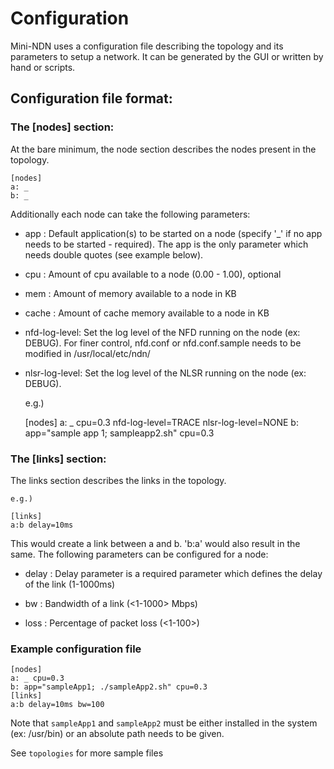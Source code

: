 Configuration
=============

Mini-NDN uses a configuration file describing the topology and its parameters to setup a network.
It can be generated by the GUI or written by hand or scripts.

## Configuration file format:

### The [nodes] section:

At the bare minimum, the node section describes the nodes present in the topology.

    [nodes]
    a: _
    b: _

Additionally each node can take the following parameters:

* app   : Default application(s) to be started on a node (specify '_' if no app needs to be started - required).
The app is the only parameter which needs double quotes (see example below).

* cpu   : Amount of cpu available to a node (0.00 - 1.00), optional

* mem   : Amount of memory available to a node in KB

* cache : Amount of cache memory available to a node in KB

* nfd-log-level: Set the log level of the NFD running on the node (ex: DEBUG). For finer control,
nfd.conf or nfd.conf.sample needs to be modified in /usr/local/etc/ndn/

* nlsr-log-level: Set the log level of the NLSR running on the node (ex: DEBUG).

    e.g.)

    [nodes]
    a: _ cpu=0.3 nfd-log-level=TRACE nlsr-log-level=NONE
    b: app="sample app 1; sampleapp2.sh" cpu=0.3

### The [links] section:

The links section describes the links in the topology.

    e.g.)

    [links]
    a:b delay=10ms

This would create a link between a and b. 'b:a' would also result in the same.
The following parameters can be configured for a node:

* delay : Delay parameter is a required parameter which defines the delay of the link (1-1000ms)

* bw    : Bandwidth of a link (<1-1000> Mbps)

* loss  : Percentage of packet loss (<1-100>)

### Example configuration file

    [nodes]
    a: _ cpu=0.3
    b: app="sampleApp1; ./sampleApp2.sh" cpu=0.3
    [links]
    a:b delay=10ms bw=100

Note that `sampleApp1` and `sampleApp2` must be either installed in the system (ex: /usr/bin)
or an absolute path needs to be given.

See `topologies` for more sample files
